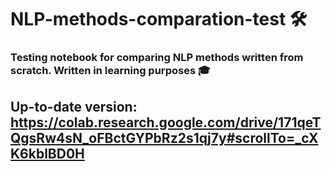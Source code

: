 # NLP-methods-comparation-test 🛠
### Testing notebook for comparing NLP methods written from scratch. Written in learning purposes 🎓

## Up-to-date version: https://colab.research.google.com/drive/171qeTQgsRw4sN_oFBctGYPbRz2s1qj7y#scrollTo=_cXK6kblBD0H
